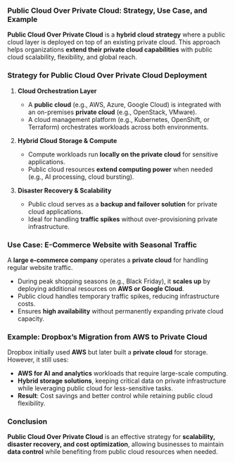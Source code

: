 ### **Public Cloud Over Private Cloud: Strategy, Use Case, and Example**  

**Public Cloud Over Private Cloud** is a **hybrid cloud strategy** where a public cloud layer is deployed on top of an existing private cloud. This approach helps organizations **extend their private cloud capabilities** with public cloud scalability, flexibility, and global reach.  

### **Strategy for Public Cloud Over Private Cloud Deployment**  

1. **Cloud Orchestration Layer**  
   - A **public cloud** (e.g., AWS, Azure, Google Cloud) is integrated with an on-premises **private cloud** (e.g., OpenStack, VMware).  
   - A cloud management platform (e.g., Kubernetes, OpenShift, or Terraform) orchestrates workloads across both environments.  

2. **Hybrid Cloud Storage & Compute**  
   - Compute workloads run **locally on the private cloud** for sensitive applications.  
   - Public cloud resources **extend computing power** when needed (e.g., AI processing, cloud bursting).  

3. **Disaster Recovery & Scalability**  
   - Public cloud serves as a **backup and failover solution** for private cloud applications.  
   - Ideal for handling **traffic spikes** without over-provisioning private infrastructure.  

### **Use Case: E-Commerce Website with Seasonal Traffic**  

A **large e-commerce company** operates a **private cloud** for handling regular website traffic.  
- During peak shopping seasons (e.g., Black Friday), it **scales up** by deploying additional resources on **AWS or Google Cloud**.  
- Public cloud handles temporary traffic spikes, reducing infrastructure costs.  
- Ensures **high availability** without permanently expanding private cloud capacity.  

### **Example: Dropbox’s Migration from AWS to Private Cloud**  

Dropbox initially used **AWS** but later built a **private cloud** for storage. However, it still uses:  
- **AWS for AI and analytics** workloads that require large-scale computing.  
- **Hybrid storage solutions**, keeping critical data on private infrastructure while leveraging public cloud for less-sensitive tasks.  
- **Result**: Cost savings and better control while retaining public cloud flexibility.  

### **Conclusion**  
**Public Cloud Over Private Cloud** is an effective strategy for **scalability, disaster recovery, and cost optimization**, allowing businesses to maintain **data control** while benefiting from public cloud resources when needed.
